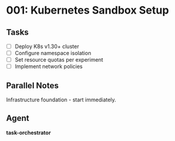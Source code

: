 # 001: Kubernetes Sandbox Setup

## Tasks
- [ ] Deploy K8s v1.30+ cluster
- [ ] Configure namespace isolation
- [ ] Set resource quotas per experiment
- [ ] Implement network policies

## Parallel Notes
Infrastructure foundation - start immediately.

## Agent
**task-orchestrator**